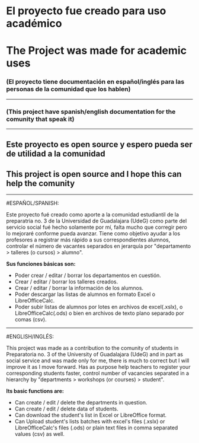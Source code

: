 # El proyecto fue creado para uso académico 
# The Project was made for academic uses

### (El proyecto tiene documentación en español/inglés para las personas de la comunidad que los hablen)
----
### (This project have spanish/english documentation for the comunity that speak it)
---
## Este proyecto es open source y espero pueda ser de utilidad a la comunidad
## This project is open source and I hope this can help the comunity

---
#ESPAÑOL/SPANISH:

Este proyecto fué creado como aporte a la comunidad estudiantil de la preparatria no. 3 de la Universidad de Guadalajara (UdeG) como parte del servicio social fué hecho solamente por mí, falta mucho que corregir pero lo mejoraré conforme pueda avanzar.
Tiene como objetivo ayudar a los profesores a registrar más rápido a sus correspondientes alumnos, controlar el número de vacantes separados en jerarquía por "departamento > talleres (o cursos) > alumno".

**Sus funciones básicas son:**
- Poder crear / editar / borrar los departamentos en cuestión.
- Crear / editar / borrar  los talleres creados.
- Crear / editar / borrar la información de los alumnos.
- Poder descargar las listas de alumnos en formato Excel o LibreOfficeCalc. 
- Poder subir listas de alumnos por lotes en archivos de excel(.xslx), o LibreOfficeCalc(.ods) o bien en archivos de texto plano separado por comas (csv).

---
#ENGLISH/INGLÉS:

This project was made as a contribution to the comunity of students in Preparatoria no. 3 of the University of Guadalajara (UdeG) and in part as social service and was made only for me, there is much to correct but I will improve it as I move forward.
Has as purpose help teachers to register your corresponding students faster, control number of vacancies separated in a hierarchy by "departments > workshops (or courses) > student".

**Its basic functions are:**
- Can create / edit / delete the departments in question.
- Can create / edit / delete data of students.
- Can download the student's list in Excel or LibreOffice format.
- Can Upload student's lists batches with excel's files (.xslx) or LibreOfficeCalc's files (.ods) or plain text files in comma separated values (csv) as well.
